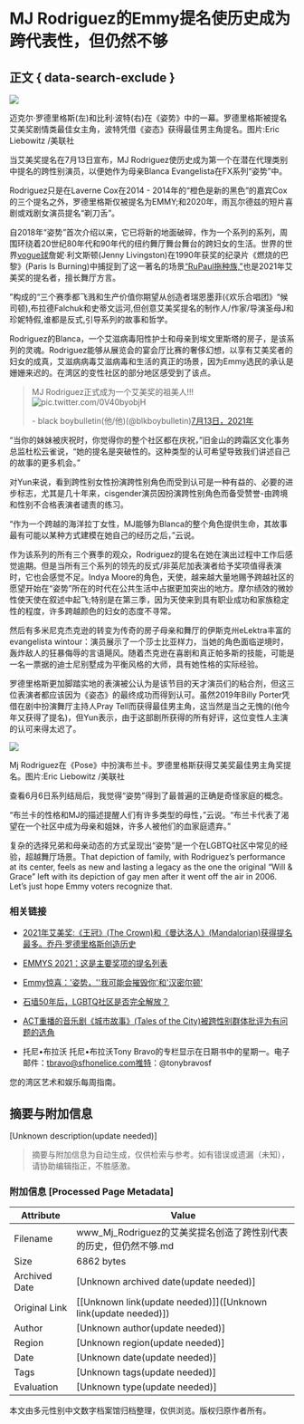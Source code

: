 # MJ Rodriguez的Emmy提名使历史成为跨代表性，但仍然不够

## 正文 { data-search-exclude }


![](https://s3.amazonaws.com/sfc-datebook-wordpress/wp-content/uploads/sites/2/2021/07/MERf887ac7b140cea94f3945986b82a5_bravo0719-1024x702.jpg)

迈克尔·罗德里格斯(左)和比利·波特(右)在《姿势》中的一幕。罗德里格斯被提名艾美奖剧情类最佳女主角，波特凭借《姿态》获得最佳男主角提名。图片:Eric Liebowitz /美联社

当艾美奖提名在7月13日宣布，MJ Rodriguez使历史成为第一个在潜在代理类别中提名的跨性别演员，以便她作为母亲Blanca Evangelista在FX系列“姿势”中。

Rodriguez只是在Laverne Cox在2014 - 2014年的“橙色是新的黑色”的嘉宾Cox的三个提名之外，罗德里格斯仅被提名为EMMY;和2020年，雨瓦尔德兹的短片喜剧或戏剧女演员提名“剃刀舌”。

自2018年“姿势”首次介绍以来，它已将新的地面破碎，作为一个系列的系列，周围环绕着20世纪80年代和90年代的纽约舞厅舞台舞台的跨妇女的生活。世界的世界[vogue球](https://www.t1mobile.com/art-exhibits/dont-ask-rashaad-newsome-to-explain-his-art-its-your-job-to-understand-it)詹妮·利文斯顿(Jenny Livingston)在1990年获奖的纪录片《燃烧的巴黎》(Paris Is Burning)中捕捉到了这一著名的场景[“RuPaul拖种族,”](https://www.sfchronicle.com/style/article/Does-RuPaul-think-San-Francisco-drag-queens-13665722.php)也是2021年艾美奖的提名者，擅长舞厅方言。

”构成的“三个赛季都飞溅和生产价值你期望从创造者瑞恩墨菲(《欢乐合唱团》“候司顿),布拉德Falchuk和史蒂文运河,但创意艾美奖提名的制作人/作家/导演圣母J和珍妮特假,谁都是反式,引导系列的故事和哲学。

Rodriguez的Blanca，一个艾滋病毒阳性护士和母亲到埃文里斯塔的房子，是该系列的灵魂。Rodriguez能够从展览会的宴会厅比赛的奢侈幻想，以享有艾美奖者的妇女的成真，艾滋病病毒艾滋病毒和生活的真正的场景，因为Emmy选民的承认是姗姗来迟的。在湾区的变性社区的部分地区感受到了该点。

> MJ Rodriguez正式成为一个艾美奖的祖美人!!!![pic.twitter.com/0V40byobjH](https://t.co/0V40byobjH)
> 
> \- black boybulletin(他/他)(@blkboybulletin)[7月13日，2021年](https://twitter.com/blkboybulletin/status/1414974645300781058?ref_src=twsrc%5Etfw)

“当你的妹妹被庆祝时，你觉得你的整个社区都在庆祝，”旧金山的跨霜区文化事务总监杜松云雀说，“她的提名是突破性的。这种类型的认可希望导致我们讲述自己的故事的更多机会。”

对Yun来说，看到跨性别女性扮演跨性别角色而受到认可是一种有益的、必要的进步标志，尤其是几十年来，cisgender演员因扮演跨性别角色而备受赞誉-由跨境和性别不合格表演者谴责的练习。

“作为一个跨越的海洋拉丁女性，MJ能够为Blanca的整个角色提供生命，其故事最有可能以某种方式建模在她自己的经历之后，”云说。

作为该系列的所有三个赛季的观众，Rodriguez的提名在她在演出过程中工作后感觉逾期。但是当所有三个系列的领先的反式/非英尼加表演者给予奖项值得表演时，它也会感觉不足。Indya Moore的角色，天使，越来越大量地赐予跨越社区的愿望开始在“姿势”所在的时代在公共生活中占据更加突出的地方。摩尔绩效的微妙性使天使在叙述中起飞;特别是在第三季，因为天使来到具有职业成功和家族稳定性的程度，许多跨越颜色的妇女的态度不寻常。

然后有多米尼克杰克逊的转变为传奇的房子母亲和舞厅的伊斯克州eLektra丰富的evangelista wintour：演员展示了一个莎士比亚样力，当她的角色面临逆境时，轰炸敌人的狂暴侮辱的言语飓风。随着杰克逊在喜剧和真正帕多斯的技能，可能是一名一票据的迪士尼别墅成为平衡风格的大师，具有她性格的实际经验。

罗德里格斯更加脚踏实地的表演被公认为是该节目的天才演员们的粘合剂，但这三位表演者都应该因为《姿态》的最终成功而得到认可。虽然2019年Billy Porter凭借在剧中扮演舞厅主持人Pray Tell而获得最佳男主角，这当然是当之无愧的(他今年又获得了提名)，但Yun表示，由于这部剧所获得的所有好评，这位变性人主演的认可来得太迟了。

![](https://s3.amazonaws.com/sfc-datebook-wordpress/wp-content/uploads/sites/2/2021/07/MER0bc71cf394cb4b3ffd2680e68a99b_bravo0719-1024x766.jpg)

Mj Rodriguez在《Pose》中扮演布兰卡。罗德里格斯获得艾美奖最佳男主角奖提名。图片:Eric Liebowitz /美联社

查看6月6日系列结局后，我觉得“姿势”得到了最普遍的正确是奇怪家庭的概念。

“布兰卡的性格和MJ的描述提醒人们有许多类型的母性，”云说。“布兰卡代表了渴望在一个社区中成为母亲和姐妹，许多人被他们的血家庭遗弃。”

复杂的选择兄弟和母亲动态的方式呈现出“姿势”是一个在LGBTQ社区中常见的经验，超越舞厅场景。That depiction of family, with Rodriguez’s performance at its center, feels as new and lasting a legacy as the one the original “Will & Grace” left with its depiction of gay men after it went off the air in 2006. Let’s just hope Emmy voters recognize that.

### 相关链接

- [2021年艾美奖:《王冠》(The Crown)和《曼达洛人》(Mandalorian)获得提名最多。乔丹·罗德里格斯创造历史](https://www.t1mobile.com/movies-tv/emmys-2021-the-crown-mandalorian-dominate-nominations-mj-rodriguez-makes-history)
- [EMMYS 2021：这是主要奖项的提名列表](https://www.t1mobile.com/movies-tv/emmys-2021-heres-the-full-list-of-nominations)
- [Emmy惊喜：'姿势，''我可能会摧毁你'和'汉密尔顿'](https://www.sfchronicle.com/entertainment/article/Emmy-surprises-Pose-I-May-Destroy-You-16311712.php)
- [石墙50年后，LGBTQ社区是否完全解放？](https://www.t1mobile.com/entertainment/50-years-after-stonewall-how-has-lgbtq-life-changed)
- [ACT重播的音乐剧《城市故事》(Tales of the City)被跨性别群体批评为有问题的选角](https://www.t1mobile.com/theater/act-rebroadcast-of-tales-of-the-city-musical-criticized-by-trans-community-for-out-of-date-casting)

- 托尼•布拉沃
    托尼•布拉沃Tony Bravo的专栏显示在日期书中的星期一。电子邮件：tbravo@sfhonelice.com推特：@tonybravosf

您的湾区艺术和娱乐每周指南。
<!-- tcd_original_link https://www.t1mobile.com/movies-tv/mj-rodriguezs-emmy-nomination-makes-history-for-trans-representation-but-is-still-not-enough -->


## 摘要与附加信息

<!-- tcd_abstract -->
[Unknown description(update needed)]
<!-- tcd_abstract_end -->

> 摘要与附加信息为自动生成，仅供检索与参考。如有错误或遗漏（未知），请协助编辑指正，不胜感激。

### 附加信息 [Processed Page Metadata]

| Attribute       | Value                                  |
|-----------------|----------------------------------------|
| Filename        | www_Mj_Rodriguez的艾美奖提名创造了跨性别代表的历史，但仍然不够.md                             |
| Size            | 6862 bytes                           |
| Archived Date   | [Unknown archived date(update needed)]                             |
| Original Link   | [[Unknown link(update needed)]]([Unknown link(update needed)])                       |
| Author          | [Unknown author(update needed)]                               |
| Region          | [Unknown region(update needed)]                               |
| Date            | [Unknown date(update needed)]                                 |
| Tags            | [Unknown tags(update needed)]                                 |
| Evaluation            | [Unknown type(update needed)]                                 |
<!-- tcd_table_end -->

本文由多元性别中文数字档案馆归档整理，仅供浏览。版权归原作者所有。
